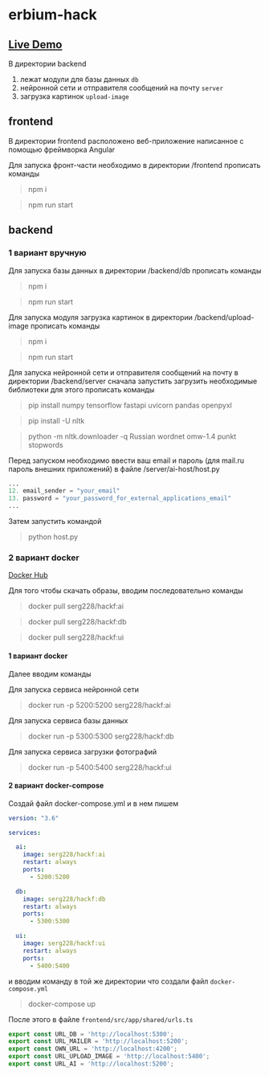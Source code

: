 # erbium-hack

<h2><a  href="https://erbium-solution.vercel.app/">Live Demo</a></h2>

В директории backend
1. лежат модули для базы данных `db` 
2. нейронной сети и отправителя сообщений на почту `server`
3. загрузка картинок `upload-image`

## frontend

В директории frontend расположено веб-приложение написанное с помощью фреймворка Angular

Для запуска фронт-части необходимо в директории /frontend прописать команды
> npm i

> npm run start

## backend
### 1 вариант вручную

Для запуска базы данных в директории /backend/db прописать команды

> npm i

> npm run start

Для запуска модуля загрузка картинок в директории /backend/upload-image прописать команды

> npm i

> npm run start

Для запуска нейронной сети и отправителя сообщений на почту в директории /backend/server 
сначала запустить загрузить необходимые библиотеки для этого прописать команды

> pip install numpy tensorflow fastapi uvicorn pandas openpyxl

> pip install -U nltk

> python -m nltk.downloader -q Russian wordnet omw-1.4 punkt stopwords

Перед запуском необходимо ввести ваш email и пароль (для mail.ru пароль внешних приложений) 
в файле /server/ai-host/host.py 
```python
...
12. email_sender = "your_email"
13. password = "your_password_for_external_applications_email"
...
```

Затем запустить командой

> python host.py

### 2 вариант docker

<a  href="https://hub.docker.com/r/serg228/hackf">Docker Hub</a>

Для того чтобы скачать образы, вводим последовательно команды

> docker pull serg228/hackf:ai

> docker pull serg228/hackf:db

> docker pull serg228/hackf:ui

#### 1 вариант docker

Далее вводим команды

Для запуска сервиса нейронной сети
> docker run -p 5200:5200 serg228/hackf:ai

Для запуска сервиса базы данных
> docker run -p 5300:5300 serg228/hackf:db

Для запуска сервиса загрузки фотографий
> docker run -p 5400:5400 serg228/hackf:ui

#### 2 вариант docker-compose

Создай файл docker-compose.yml и в нем пишем

```yml
version: "3.6"

services:

  ai:
    image: serg228/hackf:ai
    restart: always
    ports:
      - 5200:5200

  db:
    image: serg228/hackf:db
    restart: always
    ports:
      - 5300:5300

  ui:
    image: serg228/hackf:ui
    restart: always
    ports:
      - 5400:5400
```

и вводим команду в той же директории что создали файл `docker-compose.yml`

> docker-compose up

После этого в файле `frontend/src/app/shared/urls.ts`
```typescript
export const URL_DB = 'http://localhost:5300';
export const URL_MAILER = 'http://localhost:5200';
export const OWN_URL = 'http://localhost:4200';
export const URL_UPLOAD_IMAGE = 'http://localhost:5400';
export const URL_AI = 'http://localhost:5200';
```
